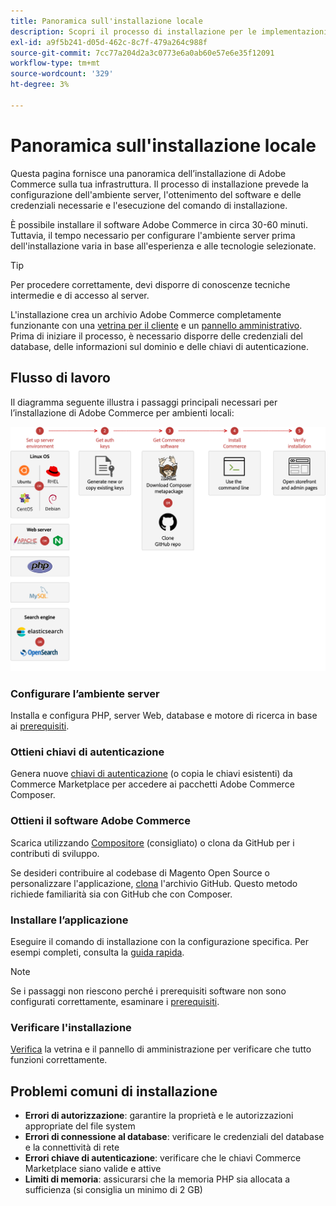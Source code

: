 ```yaml
---
title: Panoramica sull'installazione locale
description: Scopri il processo di installazione per le implementazioni locali di Adobe Commerce.
exl-id: a9f5b241-d05d-462c-8c7f-479a264c988f
source-git-commit: 7cc77a204d2a3c0773e6a0ab60e57e6e35f12091
workflow-type: tm+mt
source-wordcount: '329'
ht-degree: 3%

---
```



# Panoramica sull&#39;installazione locale

Questa pagina fornisce una panoramica dell’installazione di Adobe Commerce sulla tua infrastruttura. Il processo di installazione prevede la configurazione dell&#39;ambiente server, l&#39;ottenimento del software e delle credenziali necessarie e l&#39;esecuzione del comando di installazione.

È possibile installare il software Adobe Commerce in circa 30-60 minuti. Tuttavia, il tempo necessario per configurare l&#39;ambiente server prima dell&#39;installazione varia in base all&#39;esperienza e alle tecnologie selezionate.

>[!TIP]
>
>Per procedere correttamente, devi disporre di conoscenze tecniche intermedie e di accesso al server.

L&#39;installazione crea un archivio Adobe Commerce completamente funzionante con una [vetrina per il cliente](https://experienceleague.adobe.com/en/docs/commerce-admin/start/storefront/storefront) e un [pannello amministrativo](https://experienceleague.adobe.com/en/docs/commerce-admin/start/admin/admin). Prima di iniziare il processo, è necessario disporre delle credenziali del database, delle informazioni sul dominio e delle chiavi di autenticazione.

## Flusso di lavoro

Il diagramma seguente illustra i passaggi principali necessari per l’installazione di Adobe Commerce per ambienti locali:

![Funzionamento dell&#39;installazione](../assets/installation/on-premises-install.drawio.svg)

### Configurare l’ambiente server

Installa e configura PHP, server Web, database e motore di ricerca in base ai [prerequisiti](prerequisites/overview.md).

### Ottieni chiavi di autenticazione

Genera nuove [chiavi di autenticazione](prerequisites/authentication-keys.md) (o copia le chiavi esistenti) da Commerce Marketplace per accedere ai pacchetti Adobe Commerce Composer.

### Ottieni il software Adobe Commerce

Scarica utilizzando [Compositore](prerequisites/commerce.md) (consigliato) o clona da GitHub per i contributi di sviluppo.

Se desideri contribuire al codebase di Magento Open Source o personalizzare l&#39;applicazione, [clona](https://developer.adobe.com/commerce/contributor/guides/install/clone-repository/) l&#39;archivio GitHub. Questo metodo richiede familiarità sia con GitHub che con Composer.

### Installare l’applicazione

Eseguire il comando di installazione con la configurazione specifica. Per esempi completi, consulta la [guida rapida](composer.md).

>[!NOTE]
>
>Se i passaggi non riescono perché i prerequisiti software non sono configurati correttamente, esaminare i [prerequisiti](prerequisites/overview.md).

### Verificare l&#39;installazione

[Verifica](next-steps/verify.md) la vetrina e il pannello di amministrazione per verificare che tutto funzioni correttamente.

## Problemi comuni di installazione

- **Errori di autorizzazione**: garantire la proprietà e le autorizzazioni appropriate del file system
- **Errori di connessione al database**: verificare le credenziali del database e la connettività di rete
- **Errori chiave di autenticazione**: verificare che le chiavi Commerce Marketplace siano valide e attive
- **Limiti di memoria**: assicurarsi che la memoria PHP sia allocata a sufficienza (si consiglia un minimo di 2 GB)
